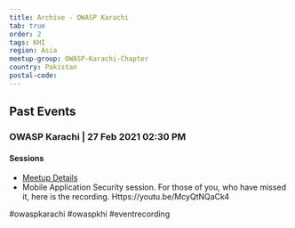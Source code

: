 ```yaml
---
title: Archive - OWASP Karachi
tab: true
order: 2
tags: KHI
region: Asia
meetup-group: OWASP-Karachi-Chapter
country: Pakistan
postal-code: 
---
```


## Past Events

### OWASP Karachi |  27 Feb 2021 02:30 PM

#### **Sessions**

  - [Meetup Details](https://www.meetup.com/OWASP-Karachi-Chapter/events/276516990/)
  - Mobile Application Security session. For those of you, who have missed it, here is the recording. Https://youtu.be/McyQtNQaCk4

#owaspkarachi #owaspkhi #eventrecording
